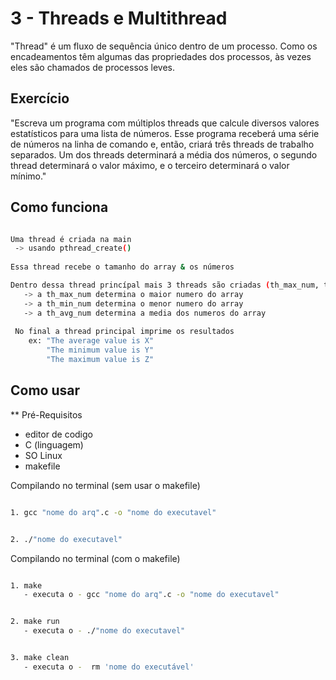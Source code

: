 # 3 - Threads e Multithread

"Thread" é um fluxo de sequência único dentro de um processo. Como os encadeamentos têm algumas das propriedades dos processos, às vezes eles são chamados de processos leves.

## Exercício

"Escreva um programa com múltiplos threads que calcule diversos valores estatísticos para uma lista de números. Esse programa receberá uma série de números na linha de comando e, então, criará três threads de trabalho separados. Um dos threads determinará a média dos números, o segundo thread determinará o valor máximo, e o terceiro determinará o valor mínimo."

## Como funciona 

```bash

Uma thread é criada na main
 -> usando pthread_create()
 
Essa thread recebe o tamanho do array & os números

Dentro dessa thread princípal mais 3 threads são criadas (th_max_num, th_min_num, th_avg_num)
   -> a th_max_num determina o maior numero do array
   -> a th_min_num determina o menor numero do array
   -> a th_avg_num determina a media dos numeros do array 
  
 No final a thread principal imprime os resultados 
    ex: "The average value is X"
        "The minimum value is Y"
        "The maximum value is Z"

```

## Como usar
** Pré-Requisitos
  * editor de codigo
  * C (linguagem)
  * SO Linux
  * makefile

Compilando no terminal (sem usar o makefile) 

```bash

1. gcc "nome do arq".c -o "nome do executavel"

```
```bash

2. ./"nome do executavel"

```

Compilando no terminal (com o makefile)

```bash

1. make 
   - executa o - gcc "nome do arq".c -o "nome do executavel"

```
```bash

2. make run
   - executa o - ./"nome do executavel"

```
```bash

3. make clean
   - executa o -  rm 'nome do executável'

